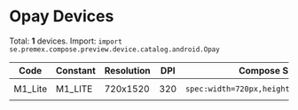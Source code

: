 # Opay Devices

Total: **1** devices. Import: `import se.premex.compose.preview.device.catalog.android.Opay`

| Code | Constant | Resolution | DPI | Compose Spec | Preview Usage |
|------|----------|------------|-----|-------------|---------------|
| M1_Lite | M1_LITE | 720x1520 | 320 | `spec:width=720px,height=1520px,dpi=320` | `@Preview(device = Opay.M1_LITE)` |

<!-- Generated automatically. Do not edit manually. -->
